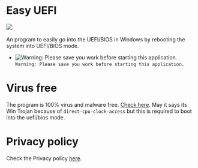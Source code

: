 # Easy UEFI
[![](https://img.shields.io/github/issues/Minionguyjpro/Easy-UEFI)](https://github.com/Minionguyjpro/Easy-UEFI/issues)
<img title="" alt="" src="https://lh3.googleusercontent.com/fife/AAWUweUUTq8PEEpUErc2yGSsU5ITlUTg6preX9kz92hXuARfg_CZOM1G_PMqczCSoF1-81dO9HOg_WDc9BzMhsBbSutVlPa4CrK6KkcUdNQjqbzKqqozQV48Jr_7Wspsn5ofUudCgvspiOgyDJfs9bxRxVEcEPgVVcjDURBiPtpK0K2Dg3anzqBDsi6ghcmtKpcAojS12gvtUIXIjJ6wf_3thkiTan12fHjXXuTP-srajPIF6EL8_rDMGfKwB9Oqw5zE9z9DgV2WhbtXhfH0PnQOMpoTDRA5YlL7fNtwR_669w83mx2N2ccNpxNPqagKV_ygw_HXUm--JWH32ISUw-1yL0THzGd923_HjdH-b66dZw_tVHJQccrQWubaIKIRoPanRXhe9t40FahAsVUjPdUBPb4OkIuL65ZdT8DlggFjUQ87uIkq847JvGJNf3Dg6ewRQOPfqzqQbEAkjLdZkS2XQbniIqchMwSkV5eBmEjBWkFnC0DkEAXgmW4kU04OtrzfApNBWeMiZE1JGxhYBeLKhV2ndkBUrvenwarOo6VltYY9dpZcthHdyKfBXCH8cw6RlRb3mvBZFodU-YPjRjwtpQCKT_FRnfY9lR1Rz0p2nFTf32v3K_logHe7yT1Nl9ZJXEFchqjC0qX4vKibYVEC2MSxqiC7o1aRfCZubVh_Erze8HO-tcMu15osILRMnJIwM0sYf5biDNlcVdauaF_NMmwDI_8BjdZ0nXsGOA">


An program to easily go into the UEFI/BIOS in Windows by rebooting the system into UEFI/BIOS mode.

- ![Warning: Please save you work before starting this application.](https://via.placeholder.com/15/f03c15/000000?text=+) `Warning: Please save you work before starting this application.`
# Virus free
The program is 100% virus and malware free. [Check here](https://www.virustotal.com/gui/file/4bea3e2d445c06e996f73801097318cbe6c26edb0887c64e9d27902fc2132eef/detection).
May it says its Win Trojan because of ```direct-cpu-clock-access``` but this is required to boot into the uefi/bios mode.
# Privacy policy
Check the Privacy policy [here](https://github.com/Minionguyjpro/Easy-UEFI/wiki/Privacy-policy).
